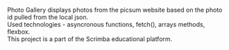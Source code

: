 Photo Gallery displays photos from the picsum website based on the photo id pulled from the local json.<br>
Used technologies - asyncronous functions, fetch(), arrays methods, flexbox.<br>
This project is a part of the Scrimba educational platform.
